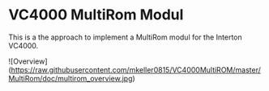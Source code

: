 VC4000 MultiRom Modul
=====================

This is a the approach to implement a MultiRom modul for the Interton VC4000.

![Overview] (https://raw.githubusercontent.com/mkeller0815/VC4000MultiROM/master/MultiRom/doc/multirom_overview.jpg)

